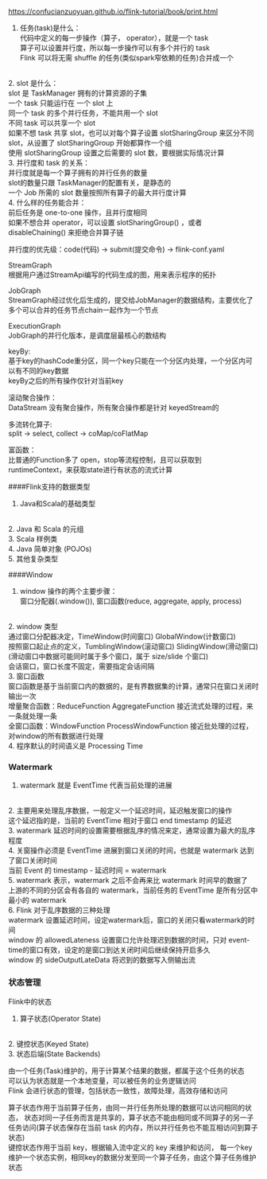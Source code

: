 https://confucianzuoyuan.github.io/flink-tutorial/book/print.html

1. 任务(task)是什么：
    <br/>代码中定义的每一步操作（算子， operator），就是一个 task
    <br/>算子可以设置并行度，所以每一步操作可以有多个并行的 task
    <br/>Flink 可以将无需 shuffle 的任务(类似spark窄依赖的任务)合并成一个
<br/>
2. slot 是什么：
    <br/>slot 是 TaskManager 拥有的计算资源的子集
    <br/>一个 task 只能运行在 一个 slot 上
    <br/>同一个 task 的多个并行任务，不能共用一个 slot
    <br/>不同 task 可以共享一个 slot
    <br>如果不想 task 共享 slot，也可以对每个算子设置 slotSharingGroup 来区分不同 slot，从设置了 slotSharingGroup 开始都算作一个组
    <br>使用 slotSharingGroup 设置之后需要的 slot 数，要根据实际情况计算 
<br/>
3. 并行度和 task 的关系：
    <br/>并行度就是每一个算子拥有的并行任务的数量
    <br/>slot的数量只跟 TaskManager的配置有关，是静态的
    <br/>一个 Job 所需的 slot 数量按照所有算子的最大并行度计算
<br/>
4. 什么样的任务能合并：
    <br/>前后任务是 one-to-one 操作，且并行度相同
    <br>如果不想合并 operator，可以设置 slotSharingGroup() ，或者 disableChaining() 来拒绝合并算子链


并行度的优先级：code(代码) -> submit(提交命令) -> flink-conf.yaml    

StreamGraph
<br>根据用户通过StreamApi编写的代码生成的图，用来表示程序的拓扑

JobGraph
<br>StreamGraph经过优化后生成的，提交给JobManager的数据结构，主要优化了多个可以合并的任务节点chain一起作为一个节点

ExecutionGraph
<br>JobGraph的并行化版本，是调度层最核心的数结构

keyBy:
<br>
基于key的hashCode重分区，同一个key只能在一个分区内处理，一个分区内可以有不同的key数据
<br>
keyBy之后的所有操作仅针对当前key

滚动聚合操作：
<br> 
DataStream 没有聚合操作，所有聚合操作都是针对 keyedStream的

多流转化算子:
<br>
split -> select, collect -> coMap/coFlatMap

富函数：
<br>
比普通的Function多了 open，stop等流程控制，且可以获取到 runtimeContext，来获取state进行有状态的流式计算

####Flink支持的数据类型
1. Java和Scala的基础类型
<br>
2. Java 和 Scala 的元组
<br>
3. Scala 样例类
<br>
4. Java 简单对象 (POJOs)
<br>
5. 其他复杂类型

####Window
1. window 操作的两个主要步骤：
<br>窗口分配器(.window()), 窗口函数(reduce, aggregate, apply, process)
<br>
2. window 类型
<br>通过窗口分配器决定，TimeWindow(时间窗口) GlobalWindow(计数窗口)
<br>按照窗口起止点的定义，TumblingWindow(滚动窗口) SlidingWindow(滑动窗口)
<br>(滑动窗口中数据可能同时属于多个窗口，属于 size/slide 个窗口)
<br>会话窗口，窗口长度不固定，需要指定会话间隔
<br>
3. 窗口函数
<br>窗口函数是基于当前窗口内的数据的，是有界数据集的计算，通常只在窗口关闭时输出一次
<br>增量聚合函数：ReduceFunction AggregateFunction 接近流式处理的过程，来一条就处理一条
<br>全窗口函数：WindowFunction ProcessWindowFunction 接近批处理的过程，对window的所有数据进行处理
<br>
4. 程序默认的时间语义是 Processing Time

### Watermark
1. watermark 就是 EventTime 代表当前处理的进展
<br>
2. 主要用来处理乱序数据，一般定义一个延迟时间，延迟触发窗口的操作
<br>这个延迟指的是，当前的 EventTime 相对于窗口 end timestamp 的延迟
<br>
3. watermark 延迟时间的设置需要根据乱序的情况来定，通常设置为最大的乱序程度
<br>
4. 关窗操作必须是 EventTime 进展到窗口关闭的时间，也就是 watermark 达到了窗口关闭时间
<br> 当前 Event 的 timestamp - 延迟时间 = watermark
<br>
5. watermark 表示，watermark 之后不会再来比 watermark 时间早的数据了
<br>上游的不同的分区会有各自的 watermark，当前任务的 EventTime 是所有分区中最小的 watermark
<br>
6. Flink 对于乱序数据的三种处理
<br>watermark 设置延迟时间，设定watermark后，窗口的关闭只看watermark的时间
<br>window 的 allowedLateness 设置窗口允许处理迟到数据的时间，只对 event-time的窗口有效，设定的是窗口到达关闭时间后继续保持开启多久
<br>window 的 sideOutputLateData 将迟到的数据写入侧输出流

### 状态管理
Flink中的状态
1. 算子状态(Operator State)
<br>
2. 键控状态(Keyed State)
<br>
3. 状态后端(State Backends) 

由一个任务(Task)维护的，用于计算某个结果的数据，都属于这个任务的状态
<br>可以认为状态就是一个本地变量，可以被任务的业务逻辑访问
<br>Flink 会进行状态的管理，包括状态一致性，故障处理，高效存储和访问

算子状态作用于当前算子任务，由同一并行任务所处理的数据可以访问相同的状态，
状态对同一子任务而言是共享的，算子状态不能由相同或不同算子的另一子任务访问(算子状态保存在当前 task 的内存，所以并行任务也不能互相访问到算子状态)
<br>键控状态作用于当前 key，根据输入流中定义的 key 来维护和访问，
每一个key维护一个状态实例，相同key的数据分发至同一个算子任务，由这个算子任务维护状态
